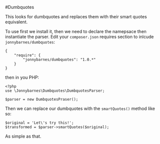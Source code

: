 #Dumbquotes

This looks for dumbquotes and replaces them with their smart quotes equivalent.

To use first we install it, then we need to declare the namepsace then instantiate the parser.
Edit your `composer.json` requires section to inlcude `jonnybarnes/dumbquotes`:

    {
        "require": {
            "jonnybarnes/dumbquotes": "1.0.*"
        }
    }

then in you PHP:

    <?php
    use \Jonnybarnes\Dumbquotes\DumbquotesParser;

    $parser = new DumbquotesPraser();

Then we can replace our dumbquotes with the `smartQuotes()` method like so:

    $original = 'Let\'s try this!';
    $transformed = $parser->smartQuotes($original);

As simple as that.